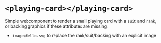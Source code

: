 `<playing-card></playing-card>`
=======================
Simple webcomponent to render a small playing card with a `suit` and `rank`, or backing graphics if these attributes are missing.
- `image=Hello.svg` to replace the rank/suit/backing with an explicit image
